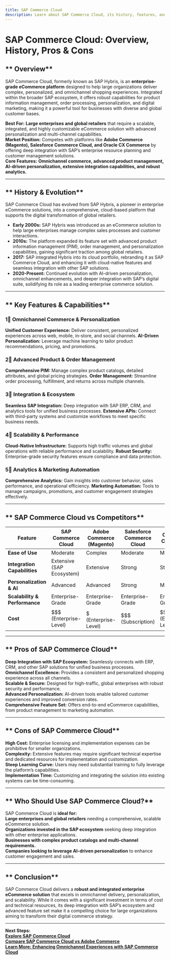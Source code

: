 ```yaml
---
title: SAP Commerce Cloud
description: Learn about SAP Commerce Cloud, its history, features, and how it compares to other enterprise eCommerce platforms.
---
```


# **SAP Commerce Cloud: Overview, History, Pros & Cons**

## ** Overview**  
SAP Commerce Cloud, formerly known as SAP Hybris, is an **enterprise-grade eCommerce platform** designed to help large organizations deliver complex, personalized, and omnichannel shopping experiences. Integrated within the broader SAP ecosystem, it offers robust capabilities for product information management, order processing, personalization, and digital marketing, making it a powerful tool for businesses with diverse and global customer bases.

 **Best For:** **Large enterprises and global retailers** that require a scalable, integrated, and highly customizable eCommerce solution with advanced personalization and multi-channel capabilities.  
 **Market Position:** Competes with platforms like **Adobe Commerce (Magento), Salesforce Commerce Cloud, and Oracle CX Commerce** by offering deep integration with SAP’s enterprise resource planning and customer management solutions.  
 **Core Features:** **Omnichannel commerce, advanced product management, AI-driven personalization, extensive integration capabilities, and robust analytics.**

---

## ** History & Evolution**  
SAP Commerce Cloud has evolved from SAP Hybris, a pioneer in enterprise eCommerce solutions, into a comprehensive, cloud-based platform that supports the digital transformation of global retailers.

- **Early 2000s:** SAP Hybris was introduced as an eCommerce solution to help large enterprises manage complex sales processes and customer interactions.
- **2010s:** The platform expanded its feature set with advanced product information management (PIM), order management, and personalization capabilities, gaining significant traction among global retailers.
- **2017:** SAP integrated Hybris into its cloud portfolio, rebranding it as SAP Commerce Cloud, and enhancing it with cloud-native features and seamless integration with other SAP solutions.
- **2020-Present:** Continued evolution with AI-driven personalization, omnichannel enhancements, and deeper integration with SAP’s digital suite, solidifying its role as a leading enterprise commerce solution.

---

## ** Key Features & Capabilities**

### **1⃣ Omnichannel Commerce & Personalization**
 **Unified Customer Experience:** Deliver consistent, personalized experiences across web, mobile, in-store, and social channels.
 **AI-Driven Personalization:** Leverage machine learning to tailor product recommendations, pricing, and promotions.

### **2⃣ Advanced Product & Order Management**
 **Comprehensive PIM:** Manage complex product catalogs, detailed attributes, and global pricing strategies.
 **Order Management:** Streamline order processing, fulfillment, and returns across multiple channels.

### **3⃣ Integration & Ecosystem**
 **Seamless SAP Integration:** Deep integration with SAP ERP, CRM, and analytics tools for unified business processes.
 **Extensive APIs:** Connect with third-party systems and customize workflows to meet specific business needs.

### **4⃣ Scalability & Performance**
 **Cloud-Native Infrastructure:** Supports high traffic volumes and global operations with reliable performance and scalability.
 **Robust Security:** Enterprise-grade security features ensure compliance and data protection.

### **5⃣ Analytics & Marketing Automation**
 **Comprehensive Analytics:** Gain insights into customer behavior, sales performance, and operational efficiency.
 **Marketing Automation:** Tools to manage campaigns, promotions, and customer engagement strategies effectively.

---

## ** SAP Commerce Cloud vs Competitors**

| Feature                          | SAP Commerce Cloud     | Adobe Commerce (Magento) | Salesforce Commerce Cloud | Oracle CX Commerce     |
|----------------------------------|------------------------|--------------------------|---------------------------|------------------------|
| **Ease of Use**                  |  Moderate             |  Complex               |  Moderate               |  Moderate             |
| **Integration Capabilities**     |  Extensive (SAP Ecosystem) |  Extensive         |  Strong                 |  Strong              |
| **Personalization & AI**         |  Advanced            |  Advanced              |  Strong                 |  Moderate             |
| **Scalability & Performance**    |  Enterprise-Grade    |  Enterprise-Grade      |  Enterprise-Grade       |  Enterprise-Grade     |
| **Cost**                         | $$$ (Enterprise-Level) | $$$$$ (Enterprise-Level)| $$$ (Subscription)         | $$$ (Enterprise-Level) |

---

## ** Pros of SAP Commerce Cloud**  
 **Deep Integration with SAP Ecosystem:** Seamlessly connects with ERP, CRM, and other SAP solutions for unified business processes.  
 **Omnichannel Excellence:** Provides a consistent and personalized shopping experience across all channels.  
 **Scalable & Secure:** Designed for high-traffic, global enterprises with robust security and performance.  
 **Advanced Personalization:** AI-driven tools enable tailored customer experiences and improved conversion rates.  
 **Comprehensive Feature Set:** Offers end-to-end eCommerce capabilities, from product management to marketing automation.

---

## ** Cons of SAP Commerce Cloud**  
 **High Cost:** Enterprise licensing and implementation expenses can be prohibitive for smaller organizations.  
 **Complexity:** Extensive features may require significant technical expertise and dedicated resources for implementation and customization.  
 **Steep Learning Curve:** Users may need substantial training to fully leverage the platform’s capabilities.  
 **Implementation Time:** Customizing and integrating the solution into existing systems can be time-consuming.

---

## ** Who Should Use SAP Commerce Cloud?**  
SAP Commerce Cloud is **ideal for:**  
 **Large enterprises and global retailers** needing a comprehensive, scalable eCommerce solution.  
 **Organizations invested in the SAP ecosystem** seeking deep integration with other enterprise applications.  
 **Businesses with complex product catalogs and multi-channel requirements.**  
 **Companies looking to leverage AI-driven personalization** to enhance customer engagement and sales.

---

## ** Conclusion**  
SAP Commerce Cloud delivers a **robust and integrated enterprise eCommerce solution** that excels in omnichannel delivery, personalization, and scalability. While it comes with a significant investment in terms of cost and technical resources, its deep integration with SAP’s ecosystem and advanced feature set make it a compelling choice for large organizations aiming to transform their digital commerce strategy.

---

 **Next Steps:**  
 **[Explore SAP Commerce Cloud](https://www.sap.com/products/commerce-cloud.html)**  
 **[Compare SAP Commerce Cloud vs Adobe Commerce](#)**  
 **[Learn More: Enhancing Omnichannel Experiences with SAP Commerce Cloud](#)**
